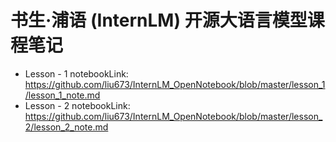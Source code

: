 # 书生·浦语 (InternLM) 开源大语言模型课程笔记

- Lesson - 1 notebookLink: https://github.com/liu673/InternLM_OpenNotebook/blob/master/lesson_1/lesson_1_note.md
- Lesson - 2 notebookLink: https://github.com/liu673/InternLM_OpenNotebook/blob/master/lesson_2/lesson_2_note.md
